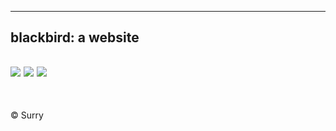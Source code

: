 -------------------
## blackbird: a website
![](https://img.shields.io/badge/license-surry-red)
![](https://github.com/surrrrry/blackbird/actions/workflows/remove-workflow-runs.yml/badge.svg)
![](https://img.shields.io/badge/version-v0.1.0-informational)
-------------------

<br/>

© Surry